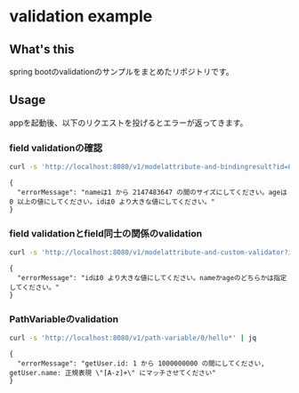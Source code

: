 # validation example

## What's this

spring bootのvalidationのサンプルをまとめたリポジトリです。

## Usage

appを起動後、以下のリクエストを投げるとエラーが返ってきます。

### field validationの確認

```bash
curl -s 'http://localhost:8080/v1/modelattribute-and-bindingresult?id=0&name=&age=-1' | jq
```
```
{
  "errorMessage": "nameは1 から 2147483647 の間のサイズにしてください。ageは0 以上の値にしてください。idは0 より大きな値にしてください。"
}
```

### field validationとfield同士の関係のvalidation

```bash
curl -s 'http://localhost:8080/v1/modelattribute-and-custom-validator?id=0' | jq
```
```
{
  "errorMessage": "idは0 より大きな値にしてください。nameかageのどちらかは指定してください。"
}
```

### PathVariableのvalidation
```bash
curl -s 'http://localhost:8080/v1/path-variable/0/hello*' | jq
```
```
{
  "errorMessage": "getUser.id: 1 から 1000000000 の間にしてください, getUser.name: 正規表現 \"[A-z]+\" にマッチさせてください"
}
```
